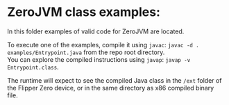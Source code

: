 # ZeroJVM class examples:
In this folder examples of valid code for ZeroJVM are located.  

To execute one of the examples, compile it using `javac`:  `javac -d . examples/Entrypoint.java` from the repo root directory.  
You can explore the compiled instructions using `javap`: `javap -v Entrypoint.class`.  

The runtime will expect to see the compiled Java class in the `/ext` folder of the Flipper Zero device, or in the same directory as x86 compiled binary file.  







